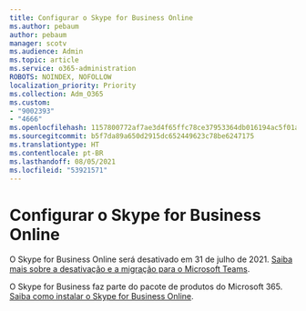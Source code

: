 ```yaml
---
title: Configurar o Skype for Business Online
ms.author: pebaum
author: pebaum
manager: scotv
ms.audience: Admin
ms.topic: article
ms.service: o365-administration
ROBOTS: NOINDEX, NOFOLLOW
localization_priority: Priority
ms.collection: Adm_O365
ms.custom:
- "9002393"
- "4666"
ms.openlocfilehash: 1157800772af7ae3d4f65ffc78ce37953364db016194ac5f01aeb92295390f93
ms.sourcegitcommit: b5f7da89a650d2915dc652449623c78be6247175
ms.translationtype: HT
ms.contentlocale: pt-BR
ms.lasthandoff: 08/05/2021
ms.locfileid: "53921571"
---
```

# <a name="set-up-skype-for-business-online"></a>Configurar o Skype for Business Online

O Skype for Business Online será desativado em 31 de julho de 2021. [Saiba mais sobre a desativação e a migração para o Microsoft Teams](https://docs.microsoft.com/microsoftteams/skype-for-business-online-retirement).

O Skype for Business faz parte do pacote de produtos do Microsoft 365. [Saiba como instalar o Skype for Business Online](https://support.office.com/article/Install-Skype-for-Business-Online-8a618bc4-3fc8-4d5f-9d62-cf93a0494800).
